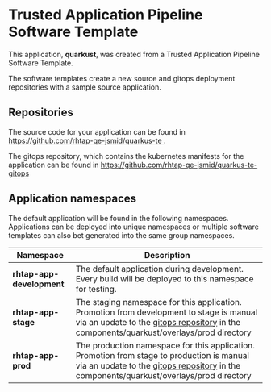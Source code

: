 # Trusted Application Pipeline Software Template

This application, **quarkust**, was created from a Trusted Application Pipeline Software Template.

The software templates create a new source and gitops deployment repositories with a sample source application. 

## Repositories

The source code for your application can be found in [https://github.com/rhtap-qe-jsmid/quarkus-te ](https://github.com/rhtap-qe-jsmid/quarkus-te ).
 
The gitops repository, which contains the kubernetes manifests for the application can be found in 
[https://github.com/rhtap-qe-jsmid/quarkus-te-gitops ](https://github.com/rhtap-qe-jsmid/quarkus-te-gitops ) 

## Application namespaces 

The default application will be found in the following namespaces. Applications can be deployed into unique namespaces or multiple software templates can also bet generated into the same group namespaces.  

|  Namespace   |  Description   |  
| -------- | -------- |   
| **rhtap-app-development** | The default application during development. Every build will be deployed to this namespace for testing. | 
| **rhtap-app-stage** | The staging namespace for this application. Promotion from development to stage is manual via an update to the [gitops repository](https://github.com/rhtap-qe-jsmid/quarkus-te-gitops ) in the components/quarkust/overlays/prod directory |  
| **rhtap-app-prod** | The production namespace for this application. Promotion from stage to production is manual via an update to the [gitops repository](https://github.com/rhtap-qe-jsmid/quarkus-te-gitops ) in the components/quarkust/overlays/prod directory | 